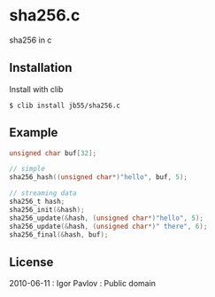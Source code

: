 
# sha256.c

  sha256 in c

## Installation

  Install with clib

    $ clib install jb55/sha256.c

## Example

```c
unsigned char buf[32];

// simple
sha256_hash((unsigned char*)"hello", buf, 5);

// streaming data
sha256_t hash;
sha256_init(&hash);
sha256_update(&hash, (unsigned char*)"hello", 5);
sha256_update(&hash, (unsigned char*)" there", 6);
sha256_final(&hash, buf);
```


## License

  2010-06-11 : Igor Pavlov : Public domain
